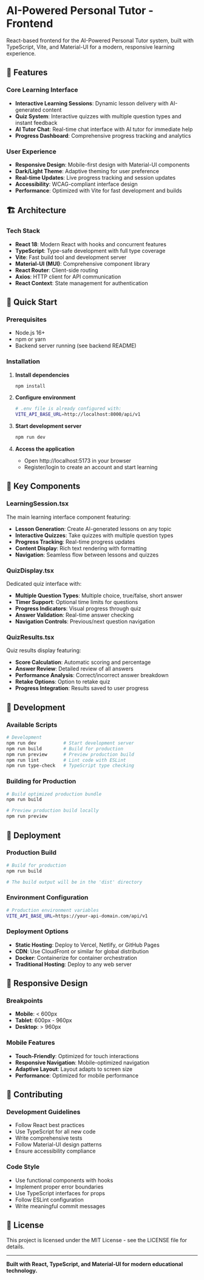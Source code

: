 # AI-Powered Personal Tutor - Frontend

React-based frontend for the AI-Powered Personal Tutor system, built with TypeScript, Vite, and Material-UI for a modern, responsive learning experience.

## 🎯 Features

### Core Learning Interface
- **Interactive Learning Sessions**: Dynamic lesson delivery with AI-generated content
- **Quiz System**: Interactive quizzes with multiple question types and instant feedback
- **AI Tutor Chat**: Real-time chat interface with AI tutor for immediate help
- **Progress Dashboard**: Comprehensive progress tracking and analytics

### User Experience
- **Responsive Design**: Mobile-first design with Material-UI components
- **Dark/Light Theme**: Adaptive theming for user preference
- **Real-time Updates**: Live progress tracking and session updates
- **Accessibility**: WCAG-compliant interface design
- **Performance**: Optimized with Vite for fast development and builds

## 🏗️ Architecture

### Tech Stack
- **React 18**: Modern React with hooks and concurrent features
- **TypeScript**: Type-safe development with full type coverage
- **Vite**: Fast build tool and development server
- **Material-UI (MUI)**: Comprehensive component library
- **React Router**: Client-side routing
- **Axios**: HTTP client for API communication
- **React Context**: State management for authentication

## 🚀 Quick Start

### Prerequisites
- Node.js 16+
- npm or yarn
- Backend server running (see backend README)

### Installation

1. **Install dependencies**
   ```bash
   npm install
   ```

2. **Configure environment**
   ```bash
   # .env file is already configured with:
   VITE_API_BASE_URL=http://localhost:8000/api/v1
   ```

3. **Start development server**
   ```bash
   npm run dev
   ```

4. **Access the application**
   - Open http://localhost:5173 in your browser
   - Register/login to create an account and start learning

## 🧩 Key Components

### LearningSession.tsx
The main learning interface component featuring:
- **Lesson Generation**: Create AI-generated lessons on any topic
- **Interactive Quizzes**: Take quizzes with multiple question types
- **Progress Tracking**: Real-time progress updates
- **Content Display**: Rich text rendering with formatting
- **Navigation**: Seamless flow between lessons and quizzes

### QuizDisplay.tsx
Dedicated quiz interface with:
- **Multiple Question Types**: Multiple choice, true/false, short answer
- **Timer Support**: Optional time limits for questions
- **Progress Indicators**: Visual progress through quiz
- **Answer Validation**: Real-time answer checking
- **Navigation Controls**: Previous/next question navigation

### QuizResults.tsx
Quiz results display featuring:
- **Score Calculation**: Automatic scoring and percentage
- **Answer Review**: Detailed review of all answers
- **Performance Analysis**: Correct/incorrect answer breakdown
- **Retake Options**: Option to retake quiz
- **Progress Integration**: Results saved to user progress

## 🔧 Development

### Available Scripts
```bash
# Development
npm run dev          # Start development server
npm run build        # Build for production
npm run preview      # Preview production build
npm run lint         # Lint code with ESLint
npm run type-check   # TypeScript type checking
```

### Building for Production
```bash
# Build optimized production bundle
npm run build

# Preview production build locally
npm run preview
```

## 🚀 Deployment

### Production Build
```bash
# Build for production
npm run build

# The build output will be in the 'dist' directory
```

### Environment Configuration
```bash
# Production environment variables
VITE_API_BASE_URL=https://your-api-domain.com/api/v1
```

### Deployment Options
- **Static Hosting**: Deploy to Vercel, Netlify, or GitHub Pages
- **CDN**: Use CloudFront or similar for global distribution
- **Docker**: Containerize for container orchestration
- **Traditional Hosting**: Deploy to any web server

## 📱 Responsive Design

### Breakpoints
- **Mobile**: < 600px
- **Tablet**: 600px - 960px
- **Desktop**: > 960px

### Mobile Features
- **Touch-Friendly**: Optimized for touch interactions
- **Responsive Navigation**: Mobile-optimized navigation
- **Adaptive Layout**: Layout adapts to screen size
- **Performance**: Optimized for mobile performance

## 🤝 Contributing

### Development Guidelines
- Follow React best practices
- Use TypeScript for all new code
- Write comprehensive tests
- Follow Material-UI design patterns
- Ensure accessibility compliance

### Code Style
- Use functional components with hooks
- Implement proper error boundaries
- Use TypeScript interfaces for props
- Follow ESLint configuration
- Write meaningful commit messages

## 📝 License

This project is licensed under the MIT License - see the LICENSE file for details.

---

**Built with React, TypeScript, and Material-UI for modern educational technology.**